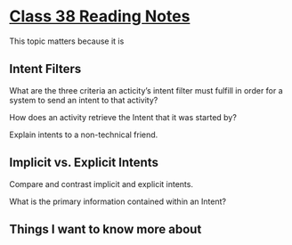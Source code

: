 # [Class 38 Reading Notes](https://github.com/snur206/reading-notes/blob/main/401/class38notes.md)

This topic matters because it is 

## Intent Filters

What are the three criteria an acticity’s intent filter must fulfill in order for a system to send an intent to that activity?



How does an activity retrieve the Intent that it was started by?



Explain intents to a non-technical friend.



## Implicit vs. Explicit Intents

Compare and contrast implicit and explicit intents.





What is the primary information contained within an Intent?



## Things I want to know more about

